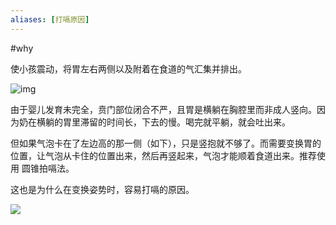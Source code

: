 ```yaml
---
aliases: [打嗝原因]
---
```

 #why



使小孩震动，将胃左右两侧以及附着在食道的气汇集并排出。

![img](https://md4zk.oss-cn-beijing.aliyuncs.com/uPic/1661524589227-5b22921f-1010-42a7-a4c4-a4b9371ecc7e-20220912212434160.png)

由于婴儿发育未完全，贲门部位闭合不严，且胃是横躺在胸腔里而非成人竖向。因为奶在横躺的胃里滞留的时间长，下去的慢。喝完就平躺，就会吐出来。

但如果气泡卡在了左边高的那一侧（如下），只是竖抱就不够了。而需要变换胃的位置，让气泡从卡住的位置出来，然后再竖起来，气泡才能顺着食道出来。推荐使用 圆锥拍嗝法。

这也是为什么在变换姿势时，容易打嗝的原因。

![](https://md4zk.oss-cn-beijing.aliyuncs.com/img/20230101063751955.xdDpA.jpg)


